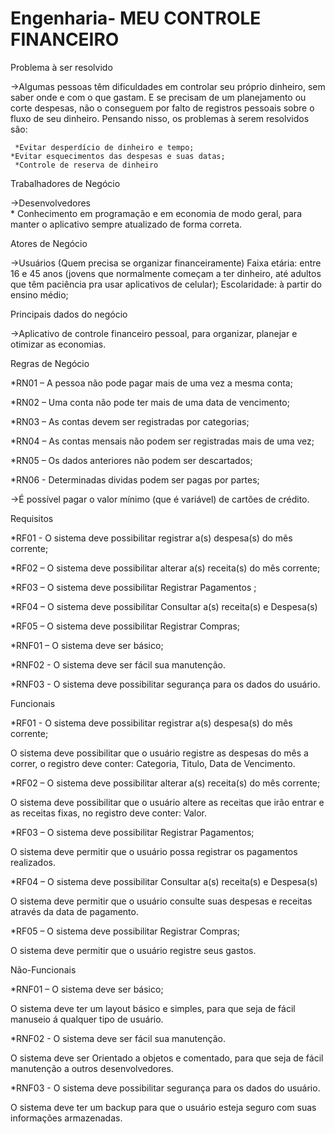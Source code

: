 # Engenharia- MEU CONTROLE FINANCEIRO

Problema à ser resolvido 

->Algumas pessoas têm dificuldades em controlar seu próprio dinheiro, sem saber onde e com o que gastam. E se precisam de um planejamento ou corte despesas, não o conseguem por falto de registros pessoais sobre o fluxo de seu dinheiro. Pensando nisso, os problemas à serem resolvidos são: 

     *Evitar desperdício de dinheiro e tempo; 
    *Evitar esquecimentos das despesas e suas datas; 
     *Controle de reserva de dinheiro 

Trabalhadores de Negócio 

->Desenvolvedores  
                * Conhecimento em programação e em economia de modo geral, para manter o aplicativo sempre atualizado de forma correta.
 
Atores de Negócio 

->Usuários (Quem precisa se organizar financeiramente) 
           Faixa etária: entre 16 e 45 anos (jovens que normalmente começam a ter dinheiro, até adultos que têm paciência pra usar aplicativos de celular); 
           Escolaridade: à partir do ensino médio; 
 
Principais dados do negócio

->Aplicativo de controle financeiro pessoal, para organizar, planejar e otimizar as economias. 

Regras de Negócio  

*RN01 –  A pessoa não pode pagar mais de uma vez a mesma conta; 

*RN02 – Uma conta não pode ter mais de uma data de vencimento; 

*RN03 – As contas devem ser registradas por categorias; 

*RN04 – As contas mensais não podem ser registradas mais de uma vez; 

*RN05 – Os dados anteriores não podem ser descartados; 

*RN06 - Determinadas dividas podem ser pagas por partes; 

  ->É possível pagar o valor mínimo (que é variável) de cartões de crédito. 
 
Requisitos  

*RF01 - O sistema deve possibilitar registrar a(s) despesa(s) do mês corrente; 

*RF02 – O sistema deve possibilitar alterar a(s) receita(s) do mês corrente; 

*RF03 – O sistema deve possibilitar Registrar Pagamentos ; 

*RF04 – O sistema deve possibilitar Consultar a(s) receita(s) e Despesa(s) 

*RF05 – O sistema deve possibilitar Registrar  Compras; 

*RNF01 – O sistema deve ser básico; 

*RNF02 -  O sistema deve ser fácil sua manutenção. 

*RNF03 - O sistema deve possibilitar segurança para os dados do usuário.  
 
 
Funcionais 

*RF01 - O sistema deve possibilitar registrar a(s) despesa(s) do mês corrente; 

O sistema deve possibilitar que o usuário registre as despesas do mês a correr, o registro deve conter:  Categoria, Titulo, Data de Vencimento. 

*RF02 – O sistema deve possibilitar alterar a(s) receita(s) do mês corrente; 

O sistema deve possibilitar que o usuário altere as receitas que irão entrar e as receitas fixas, no registro deve conter: Valor. 

*RF03 – O sistema deve possibilitar Registrar Pagamentos; 

O sistema deve permitir que o usuário possa registrar os pagamentos realizados. 

*RF04 – O sistema deve possibilitar Consultar a(s) receita(s) e Despesa(s) 

O sistema deve permitir que o usuário consulte suas despesas e receitas através  da data de pagamento. 

*RF05 – O sistema deve possibilitar Registrar  Compras; 

O sistema deve permitir que o usuário registre seus gastos. 
 
Não-Funcionais 

*RNF01 – O sistema deve ser básico; 

O sistema deve ter um layout básico e simples, para que seja de fácil manuseio á qualquer tipo de usuário. 

*RNF02 -  O sistema deve ser fácil sua manutenção. 

O sistema deve ser Orientado a objetos e comentado, para que seja de fácil manutenção a outros desenvolvedores. 

*RNF03 - O sistema deve possibilitar segurança para os dados do usuário.  

O sistema deve ter um backup para que o usuário esteja seguro com suas informações armazenadas. 
